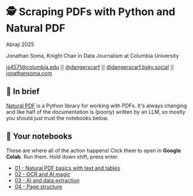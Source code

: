 # 🕵️ Scraping PDFs with Python and Natural PDF

Abraji 2025

Jonathan Soma, Knight Chair in Data Journalism at Columbia University

[js4571@columbia.edu](mailto:js4571@columbia.edu) ▒ [@dangerscarf](https://x.com/dangerscarf) ▒ [@dangerscarf.bsky.social](https://bsky.app/profile/dangerscarf.bsky.social) ▒ [jonathansoma.com](https://jonathansoma.com/)

## 📄 In brief

[Natural PDF](https://jsoma.github.io/natural-pdf/) is a Python library for working with PDFs. It's always changing and like half of the documentation is (poorly) written by an LLM, so mostly you should just trust the notebooks below.

## 📝 Your notebooks

These are where all of the action happens! Click them to open in **Google Colab**. Run them. Hold down shift, press enter.

- [01 - Natural PDF basics with text and tables](https://colab.research.google.com/github/jsoma/abraji25-pdfs/blob/main/COMPLETED%2001-Natural%20PDF%20basics%20with%20text%20and%20tables.ipynb)
- [02 - OCR and AI magic](https://colab.research.google.com/github/jsoma/abraji25-pdfs/blob/main/COMPLETED%2002-OCR%20and%20AI%20magic.ipynb)
- [03 - AI and data extraction](https://colab.research.google.com/github/jsoma/abraji25-pdfs/blob/main/COMPLETED%2003-AI%20and%20data%20extraction.ipynb)
- [04 - Page structure](https://colab.research.google.com/github/jsoma/abraji25-pdfs/blob/main/COMPLETED%2004-Page%20structure.ipynb)